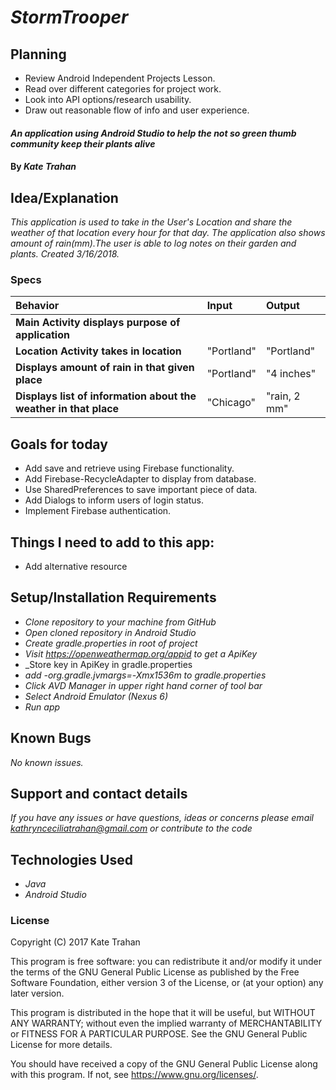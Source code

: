 # _StormTrooper_

## Planning

  * Review Android Independent Projects Lesson.
  * Read over different categories for project work.
  * Look into API options/research usability.
  * Draw out reasonable flow of info and user experience.

#### _An application using Android Studio to help the not so green thumb community keep their plants alive_

#### By _**Kate Trahan**_

## Idea/Explanation

_This application is used to take in the User's Location and share the weather of that location every hour for that day. The application also shows amount of rain(mm).The user is able to log notes on their garden and plants. Created 3/16/2018._

### Specs
| Behavior | Input | Output |
| :-------------     | :------------- | :-------------
| **Main Activity displays purpose of application**| |  |
| **Location Activity takes in location**| "Portland" | "Portland" |
| **Displays amount of rain in that given place**| "Portland" | "4 inches" |
| **Displays list of information about the weather in that place** |"Chicago"| "rain, 2 mm"|



## Goals for today
* Add save and retrieve using Firebase functionality.
* Add Firebase-RecycleAdapter to display from database.
* Use SharedPreferences to save important piece of data.
* Add Dialogs to inform users of login status.
* Implement Firebase authentication.



## Things I need to add to this app:
* Add alternative resource



## Setup/Installation Requirements

* _Clone repository to your machine from GitHub_
* _Open cloned repository in Android Studio_
* _Create gradle.properties in root of project_
* _Visit https://openweathermap.org/appid to get a ApiKey_
* _Store key in ApiKey in gradle.properties
* _add -org.gradle.jvmargs=-Xmx1536m to gradle.properties_
* _Click AVD Manager in upper right hand corner of tool bar_
* _Select Android Emulator (Nexus 6)_
* _Run app_


## Known Bugs

_No known issues._

## Support and contact details

_If you have any issues or have questions, ideas or concerns please email kathrynceciliatrahan@gmail.com or contribute to the code_

## Technologies Used

* _Java_
* _Android Studio_


### License
Copyright (C) 2017 Kate Trahan

This program is free software: you can redistribute it and/or modify it under the terms of the GNU General Public License as published by the Free Software Foundation, either version 3 of the License, or (at your option) any later version.

This program is distributed in the hope that it will be useful, but WITHOUT ANY WARRANTY; without even the implied warranty of MERCHANTABILITY or FITNESS FOR A PARTICULAR PURPOSE. See the GNU General Public License for more details.

You should have received a copy of the GNU General Public License along with this program. If not, see https://www.gnu.org/licenses/.